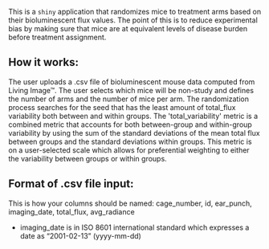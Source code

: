 This is a `shiny` application that randomizes mice to treatment arms based on their bioluminescent flux values. The point of this is to reduce experimental bias by making sure that mice are at equivalent levels of disease burden before treatment assignment.

## How it works:
The user uploads a .csv file of bioluminescent mouse data computed from Living Image™. The user selects which mice will be non-study and defines the number of arms and the number of mice per arm. The randomization process searches for the seed that has the least amount of total_flux variability both between and within groups. The 'total_variability' metric is a combined metric that accounts for both between-group and within-group variability by using the sum of the standard deviations of the mean total flux between groups and the standard deviations within groups. This metric is on a user-selected scale which allows for preferential weighting to either the variability between groups or within groups.

## Format of .csv file input:
This is how your columns should be named:
cage_number,	id,	ear_punch,	imaging_date,	total_flux,	avg_radiance

* imaging_date is in ISO 8601 international standard which expresses a date as “2001-02-13” (yyyy-mm-dd)
